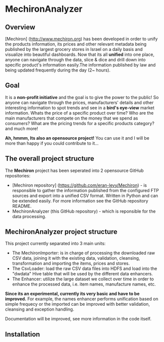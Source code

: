 # MechironAnalyzer
## Overview
[Mechiron] (http://www.mechiron.org) has been developed in order to unify the products information, its prices and other relevant metadata being published by the largest grocery stores in Israel on a daily basis and visualize into beautiful dashboards.
Now that its all **unified** into one place, anyone can navigate through the data, slice & dice and drill down into specific product's information easily.The information published by law and being updated frequently during the day (2~ hours). 

## Goal
It is a **non-profit initiative** and the goal is to give the power to the public! So anyone can navigate through the prices, manufacturers' details and other interesting information to spot trends and see in a **bird's eye-view** market information. 
Whats the price of a specific product over time?
Who are the main manufacturers that compete on the money that we spend as consumers?
What are the pricing trends for a specific products category?
and much more!

**Ah, hmmm, Its also an opensource project!** You can use it and I will be more than happy if you could contribute to it...

## The overall project structure
The **Mechiron** project has been seperated into 2 opensource GitHub repositories:
- [Mechiron repository] (https://github.com/eran-levy/Mechiron) - is responsible to gather the information published from the configured FTP sources and export into a unified CSV format. Written in Python and can be extended easily. For more information see the GitHub repository README.
- MechironAnalyzer (this GitHub repository) - which is reponsible for the data processing. 

## MechironAnalyzer project structure
This project currently separated into 3 main units:
- The MechironImporter: is in charge of processing the downloaded raw CSV data, joining it with the existing data, validation, cleansing, transformation and importing the items, prices and stores. 
- The CsvLoader: load the raw CSV data files into HDFS and load into the "dwdata" Hive table that will be used by the different data enhancers.
- The Enhancer: utilize the large dataset we collect over time in order to enhance the processed data, i.e. item names, manufacture names, etc. 

**Since its an experimental, currently its very basic and have to be improved.** For example, the names enhancer performs unification based on simple frequecy or the imported can be improved with better validation, cleansing and exception handling.

Documentation will be improved, see more information in the code itself.

## Installation



